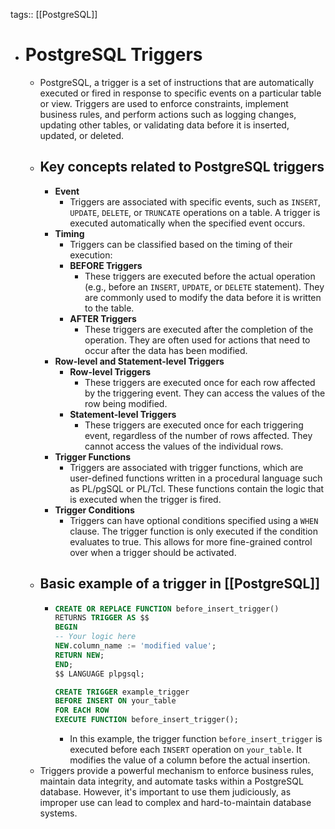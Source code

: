 tags:: [[PostgreSQL]]

- # PostgreSQL Triggers
	- PostgreSQL, a trigger is a set of instructions that are automatically executed or fired in response to specific events on a particular table or view. Triggers are used to enforce constraints, implement business rules, and perform actions such as logging changes, updating other tables, or validating data before it is inserted, updated, or deleted.
	- ## Key concepts related to PostgreSQL triggers
		- **Event**
			- Triggers are associated with specific events, such as `INSERT`, `UPDATE`, `DELETE`, or `TRUNCATE` operations on a table. A trigger is executed automatically when the specified event occurs.
		- **Timing**
			- Triggers can be classified based on the timing of their execution:
			- **BEFORE Triggers**
				- These triggers are executed before the actual operation (e.g., before an `INSERT`, `UPDATE`, or `DELETE` statement). They are commonly used to modify the data before it is written to the table.
			- **AFTER Triggers**
				- These triggers are executed after the completion of the operation. They are often used for actions that need to occur after the data has been modified.
		- **Row-level and Statement-level Triggers**
			- **Row-level Triggers**
				- These triggers are executed once for each row affected by the triggering event. They can access the values of the row being modified.
			- **Statement-level Triggers**
				- These triggers are executed once for each triggering event, regardless of the number of rows affected. They cannot access the values of the individual rows.
		- **Trigger Functions**
			- Triggers are associated with trigger functions, which are user-defined functions written in a procedural language such as PL/pgSQL or PL/Tcl. These functions contain the logic that is executed when the trigger is fired.
		- **Trigger Conditions**
			- Triggers can have optional conditions specified using a `WHEN` clause. The trigger function is only executed if the condition evaluates to true. This allows for more fine-grained control over when a trigger should be activated.
	- ## Basic example of a trigger in [[PostgreSQL]]
		- ```sql
		  CREATE OR REPLACE FUNCTION before_insert_trigger()
		  RETURNS TRIGGER AS $$
		  BEGIN
		  -- Your logic here
		  NEW.column_name := 'modified value';
		  RETURN NEW;
		  END;
		  $$ LANGUAGE plpgsql;
		  
		  CREATE TRIGGER example_trigger
		  BEFORE INSERT ON your_table
		  FOR EACH ROW
		  EXECUTE FUNCTION before_insert_trigger();
		  ```
			- In this example, the trigger function `before_insert_trigger` is executed before each `INSERT` operation on `your_table`. It modifies the value of a column before the actual insertion.
	- Triggers provide a powerful mechanism to enforce business rules, maintain data integrity, and automate tasks within a PostgreSQL database. However, it's important to use them judiciously, as improper use can lead to complex and hard-to-maintain database systems.